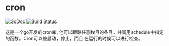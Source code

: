 # cron
[![GoDoc](http://godoc.org/github.com/robfig/cron?status.png)](http://godoc.org/github.com/robfig/cron) 
[![Build Status](https://travis-ci.org/robfig/cron.svg?branch=master)](https://travis-ci.org/robfig/cron)

这是一个go开发的cron库, 他可以跟踪任意数目的条目，并调用schedule中指定的函数。Cron可以被启动，停止，而且
在运行的时候可以进行检查。


